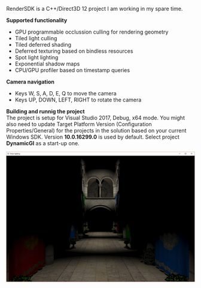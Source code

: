 RenderSDK is a C++/Direct3D 12 project I am working in my spare time.

<b>Supported functionality</b>
- GPU programmable occlussion culling for rendering geometry
- Tiled light culling
- Tiled deferred shading
- Deferred texturing based on bindless resources
- Spot light lighting
- Exponential shadow maps
- CPU/GPU profiler based on timestamp queries

<b>Camera navigation</b>
- Keys W, S, A, D, E, Q to move the camera
- Keys UP, DOWN, LEFT, RIGHT to rotate the camera

<b>Building and runnig the project</b>  
The project is setup for Visual Studio 2017, Debug, x64 mode.
You might also need to update Target Platform Version (Configuration Properties/General) for the projects in the solution based on your current Windows SDK.
Version <b>10.0.16299.0</b> is used by default.
Select project <b>DynamicGI</b> as a start-up one. 

![Alt text](/Samples/DynamicGI/Screenshots/Sponza.jpg?raw=true)
